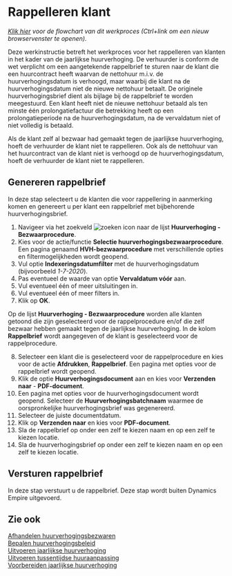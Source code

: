 # Rappelleren klant

*[Klik hier](https://cegeka-dsabestpracticeprocessen.mavimcloud.com//Portal/code?id=2e4&view=Chart&maximize=true) voor de flowchart van dit werkproces (Ctrl+link om een nieuw browservenster te openen).*

Deze werkinstructie betreft het werkproces voor het rappelleren van klanten in het kader van de jaarlijkse huurverhoging. De verhuurder is conform de wet verplicht om een aangetekende rappelbrief te sturen naar de klant die een huurcontract heeft waarvan de nettohuur m.i.v. de huurverhogingsdatum is verhoogd, maar waarbij die klant na de huurverhogingsdatum niet de nieuwe nettohuur betaalt. De originele huurverhogingsbrief dient als bijlage bij de rappelbrief te worden meegestuurd. Een klant heeft niet de nieuwe nettohuur betaald als ten minste één prolongatiefactuur die betrekking heeft op een prolongatieperiode na de huurverhogingsdatum, na de vervaldatum niet of niet volledig is betaald.

Als de klant zelf al bezwaar had gemaakt tegen de jaarlijkse huurverhoging, hoeft de verhuurder de klant niet te rappelleren. Ook als de nettohuur van het huurcontract van de klant niet is verhoogd op de huurverhogingsdatum, hoeft de verhuurder de klant niet te rappelleren.

## Genereren rappelbrief

In deze stap selecteert u de klanten die voor rappellering in aanmerking komen en genereert u per klant een rappelbrief met bijbehorende huurverhogingsbrief.
1. Navigeer via het zoekveld ![zoeken icon](/assets/images/zoeken.png "zoeken icon") naar de lijst **Huurverhoging - Bezwaarprocedure**.
2. Kies voor de actie/functie **Selectie huurverhogingsbezwaarprocedure**. Een pagina genaamd **HVH-bezwaarprocedure** met verschillende opties en filtermogelijkheden wordt geopend.
3. Vul optie **Indexeringsdatumfilter** met de huurverhogingsdatum (bijvoorbeeld *1-7-2020*). 
4. Pas eventueel de waarde van optie **Vervaldatum vóór** aan. 
5. Vul eventueel één of meer uitsluitingen in. 
6. Vul eventueel één of meer filters in. 
7. Klik op **OK**. 

Op de lijst **Huurverhoging - Bezwaarprocedure** worden alle klanten getoond die zijn geselecteerd voor de rappelprocedure en/of die zelf bezwaar hebben gemaakt tegen de jaarlijkse huurverhoging. In de kolom **Rappelbrief** wordt aangegeven of de klant is geselecteerd voor de rappelprocedure.

8. Selecteer een klant die is geselecteerd voor de rappelprocedure en kies voor de actie **Afdrukken**, **Rappelbrief**. Een pagina met opties voor de rappelbrief wordt geopend. 
9. Klik de optie **Huurverhogingsdocument** aan en kies voor **Verzenden naar** - **PDF-document**. 
11. Een pagina met opties voor de huurverhogingsdocument wordt geopend. Selecteer de **Huurverhogingsbatchnaam** waarmee de oorspronkelijke huurverhogingsbrief was gegenereerd. 
12. Selecteer de juiste documentdatum. 
13. Klik op **Verzenden naar** en kies voor **PDF-document**. 
14. Sla de rappelbrief op onder een zelf te kiezen naam en op een zelf te kiezen locatie. 
15. Sla de huurverhogingsbrief op onder een zelf te kiezen naam en op een zelf te kiezen locatie. 

## Versturen rappelbrief

In deze stap verstuurt u de rappelbrief. Deze stap wordt buiten Dynamics Empire uitgevoerd. 


## Zie ook

[Afhandelen huurverhogingsbezwaren](../afhandelen-huurverhogingsbezwaren/)  
[Bepalen huurverhogingsbeleid](../bepalen-huurverhogingsbeleid/)  
[Uitvoeren jaarlijkse huurverhoging](../uitvoeren-jaarlijkse-huurverhoging/)  
[Uitvoeren tussentijdse huuraanpassing](../uitvoeren-tussentijdse-huuraanpassing/)  
[Voorbereiden jaarlijkse huurverhoging](../voorbereiden-jaarlijkse-huurverhoging/)  
